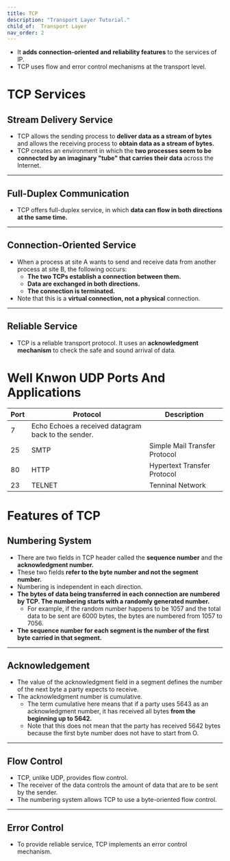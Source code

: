 ```yaml
---
title: TCP
description: "Transport Layer Tutorial."
child_of:  Transport Layer
nav_order: 2
---
```


- It **adds connection-oriented and reliability features** to the services of IP.
- TCP uses flow and error control mechanisms at the transport level.

# TCP Services

## Stream Delivery Service

- TCP allows the sending process to **deliver data as a stream of bytes** and allows the receiving process to **obtain data as a stream of bytes.**
- TCP creates an environment in which the **two processes seem to be connected by an imaginary "tube" that carries their data** across the Internet.

***

## Full-Duplex Communication

- TCP offers full-duplex service, in which **data can flow in both directions at the same time.**

***

## Connection-Oriented Service

- When a process at site A wants to send and receive data from another process at site B, the following occurs:
    - **The two TCPs establish a connection between them.**
    - **Data are exchanged in both directions.**
    - **The connection is terminated.**
- Note that this is a **virtual connection, not a physical** connection. 

***

## Reliable Service

- TCP is a reliable transport protocol. It uses an **acknowledgment mechanism** to check the safe and sound arrival of data.


# Well Knwon UDP Ports And Applications

| Port | Protocol | Description |
|-|-|-|
| 7 | Echo Echoes a received datagram back to the sender. |
|25 | SMTP | Simple Mail Transfer Protocol|
|80 | HTTP | Hypertext Transfer Protocol|
|23 | TELNET | Tenninal Network|


# Features of TCP

## Numbering System

- There are two fields in TCP header called the **sequence number** and the **acknowledgment number.**
- These two fields **refer to the byte number and not the segment number.**
- Numbering is independent in each direction.
- **The bytes of data being transferred in each connection are numbered by TCP. The numbering starts with a randomly generated number.**
    - For example, if the random number happens to be 1057 and the total data to be sent are 6000 bytes, the bytes are numbered from 1057 to 7056.
- **The sequence number for each segment is the number of the first byte carried in that segment.**

***

## Acknowledgement

- The value of the acknowledgment field in a segment defines the number of the next byte a party expects to receive.
- The acknowledgment number is cumulative.
    - The term cumulative here means that if a party uses 5643 as an acknowledgment number, it has received all bytes **from the  beginning up to 5642.**
    - Note that this does not mean that the party has received 5642 bytes because the first byte number does not have to start from O.

***

## Flow Control

- TCP, unlike UDP, provides flow control. 
- The receiver of the data controls the amount of data that are to be sent by the sender.
- The numbering system allows TCP to use a byte-oriented flow control.

***

## Error Control

- To provide reliable service, TCP implements an error control mechanism.


